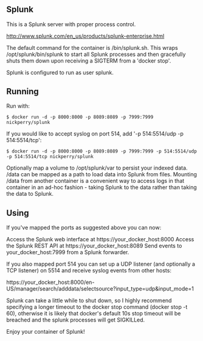 #

Splunk
----------------------------------------------------------------------
 
This is a Splunk server with proper process control.

http://www.splunk.com/en_us/products/splunk-enterprise.html

The default command for the container is /bin/splunk.sh. This wraps /opt/splunk/bin/splunk to start all Splunk processes and then gracefully shuts them down upon receiving a SIGTERM from a 'docker stop'.

Splunk is configured to run as user splunk.

Running
----------------------------------------------------------------------

Run with:

    $ docker run -d -p 8000:8000 -p 8089:8089 -p 7999:7999 nickperry/splunk

If you would like to accept syslog on port 514, add '-p 514:5514/udp -p 514:5514/tcp':

    $ docker run -d -p 8000:8000 -p 8089:8089 -p 7999:7999 -p 514:5514/udp -p 514:5514/tcp nickperry/splunk

Optionally map a volume to /opt/splunk/var to persist your indexed data. /data can be mapped as a path to load data into Splunk from files. Mounting /data from another container is a convenient way to access logs in that container in an ad-hoc fashion - taking Splunk to the data rather than taking the data to Splunk. 

Using
----------------------------------------------------------------------

If you've mapped the ports as suggested above you can now:

Access the Splunk web interface at https://your_docker_host:8000
Access the Splunk REST API at https://your_docker_host:8089
Send events to your_docker_host:7999 from a Splunk forwarder.

If you also mapped port 514 you can set up a UDP listener (and optionally a TCP listener) on 5514 and receive syslog events from other hosts:

https://your_docker_host:8000/en-US/manager/search/adddata/selectsource?input_type=udp&input_mode=1

Splunk can take a little while to shut down, so I highly recommend specifying a longer timeout to the docker stop command (docker stop -t 60), otherwise it is likely that docker's default 10s stop timeout will be breached and the splunk processes will get SIGKILLed.

Enjoy your container of Splunk!
